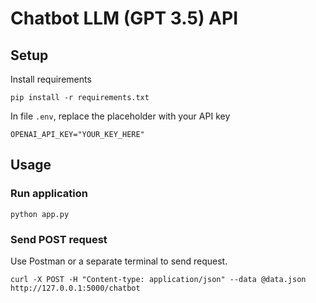 # Chatbot LLM (GPT 3.5) API
## Setup
Install requirements
```
pip install -r requirements.txt
```
In file `.env`, replace the placeholder with your API key
```
OPENAI_API_KEY="YOUR_KEY_HERE"
```
## Usage
### Run application
```
python app.py
```
### Send POST request
Use Postman or a separate terminal to send request.
```
curl -X POST -H "Content-type: application/json" --data @data.json http://127.0.0.1:5000/chatbot
```